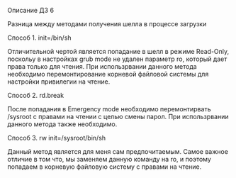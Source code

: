 Описание ДЗ 6

Разница между методами получения шелла в процессе загрузки

Способ 1. init=/bin/sh

Отличительной чертой является попадание в шелл в режиме Read-Only, поскольу в настройках grub mode не удален параметр ro, который дает права только для чтения. При использрвании данного метода необходимо перемонтирование корневой файловой системы для настройки привилегии на чтение.

Способ 2. rd.break 

После попадания в Emergency mode необходимо перемонтирвать /sysroot с правами на чтении с целью смены парол. При использрвании данного метода также необходимо.

Способ 3. rw init=/sysroot/bin/sh

Данный метод является для меня сам предпочитаемым. Самое важное отличие в том что, мы заменяем данную команду на ro, и поэтому попадаем в корневую файловую систему с правами на чтение.
